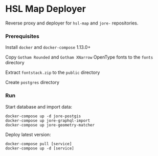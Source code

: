 HSL Map Deployer
====================

Reverse proxy and deployer for `hsl-map` and `jore-` repositories.

### Prerequisites

Install `docker` and `docker-compose` 1.13.0+

Copy `Gotham Rounded` and `Gotham XNarrow` OpenType fonts to the `fonts` directory

Extract `fontstack.zip` to the `public` directory

Create `postgres` directory

### Run

Start database and import data:

```
docker-compose up -d jore-postgis
docker-compose up jore-graphql-import
docker-compose up jore-geometry-matcher
```

Deploy latest version:

```
docker-compose pull [service]
docker-compose up -d [service]
```
